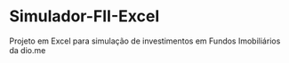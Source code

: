 # Simulador-FII-Excel
Projeto em Excel para simulação de investimentos em Fundos Imobiliários da dio.me
